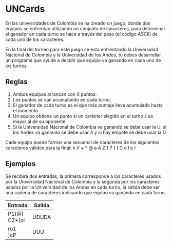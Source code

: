 # UNCards

En las universidades de Colombia se ha creado un juego, donde dos
equipos se enfrentan utilizando un conjunto de caracteres, para
determinar el ganador en cada turno se hace a través del peso (el
código ASCII) de cada uno de los caracteres.

En la final del torneo para este juego se esta enfrentando la
Universidad Nacional de Colombia y la Universidad de los Andes, tu
debes desarrollar un programa que ayude a decidir que equipo va
ganando en cada uno de los turnos:

## Reglas

1. Ambos equipos arrancan con 0 puntos.
2. Los puntos se van acumulando en cada turno.
3. El ganador de cada turno es el que más puntaje lleve acumulado hasta
  el momento.
4. Un equipo obtiene un punto si un carácter elegido en el turno `i` es
  mayor al de su oponente.
5. Si la Universidad Nacional de Colombia va ganando se debe usar la U,
  si los Andes va ganando se debe usar A y si hay empate se debe usar
  la D.

Cada equipo puede formar una secuenci de caracteres de los siguientes
caracteres validos para la final:
k V + * @ a A Z 1 P [ ] C o l e r

## Ejemplos

Se recibirá dos entradas, la primera corresponde a los caracteres
usados por la Universidad Nacional de Colombia y la segunda por los
caracteres usados por la Universidad de los Andes en cada turno, la
salida debe ser una cadena de caracteres indicando que equipo va
ganando en cada turno.

|Entrada           |Salida |
|------------------|-------|
| P1[@]<br>CZ*[ol  | UDUDA |  
| ro1<br>]cP       | UUU   |
